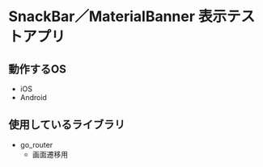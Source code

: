 # SnackBar／MaterialBanner 表示テストアプリ

## 動作するOS

- iOS
- Android

## 使用しているライブラリ

- go_router
  - 画面遷移用